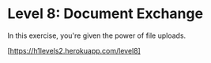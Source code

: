 Level 8: Document Exchange
==========================

In this exercise, you're given the power of file uploads.

[https://h1levels2.herokuapp.com/level8]
